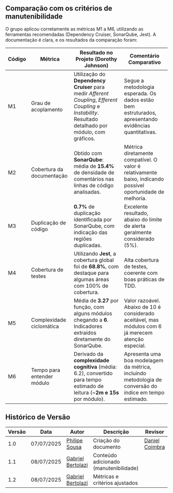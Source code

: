 ## Comparação com os critérios de manutenibilidade
O grupo aplicou corretamente as métricas M1 a M6, utilizando as ferramentas recomendadas (Dependency Cruiser, SonarQube, Jest). A documentação é clara, e os resultados da comparação foram:

| Código | Métrica                    | Resultado no Projeto (Dorothy Johnson)                                                                                                                  | Comentário Comparativo                                                                                      |
| ------ | -------------------------- | ------------------------------------------------------------------------------------------------------------------------------------------------------- | ----------------------------------------------------------------------------------------------------------- |
| M1     | Grau de acoplamento        | Utilização do **Dependency Cruiser** para medir *Afferent Coupling*, *Efferent Coupling* e *Instability*. Resultado detalhado por módulo, com gráficos. | Segue a metodologia esperada. Os dados estão bem estruturados, apresentando evidências quantitativas.       |
| M2     | Cobertura da documentação  | Obtido com **SonarQube**: média de **15.4%** de densidade de comentários nas linhas de código analisadas.                                               | Métrica diretamente compatível. O valor é relativamente baixo, indicando possível oportunidade de melhoria. |
| M3     | Duplicação de código       | **0.7%** de duplicação identificada por SonarQube, com indicação das regiões duplicadas.                                                                | Excelente resultado, abaixo do limite de alerta geralmente considerado (5%).                                |
| M4     | Cobertura de testes        | Utilizando **Jest**, a cobertura global foi de **68.8%**, com destaque para algumas áreas com 100% de cobertura.                                        | Alta cobertura de testes, coerente com boas práticas de TDD.                                                |
| M5     | Complexidade ciclomática   | Média de **3.27** por função, com alguns módulos chegando a **6**. Indicadores extraídos diretamente do SonarQube.                                      | Valor razoável. Abaixo de 10 é considerado aceitável, mas módulos com 6 já merecem atenção especial.        |
| M6     | Tempo para entender módulo | Derivado da **complexidade cognitiva** (média: 6.2), convertido para tempo estimado de leitura (\~**2m e 15s** por módulo).                             | Apresenta uma boa modelagem da métrica, incluindo metodologia de conversão do índice em tempo estimado.     |

  
## Histórico de Versão

| Versão | Data       | Autor                                              | Descrição                                | Revisor                                            |
| ------ | ---------- | -------------------------------------------------- | ---------------------------------------- | -------------------------------------------------- |
| 1.0    | 07/07/2025 | [Philipe Sousa](https://github.com/PhilipeSousa)         | Criação do documento                     | [Daniel Coimbra](https://github.com/DanielCoimbra) |
| 1.1    | 08/07/2025 | [Gabriel Bertolazi](https://github.com/Bertolazi)         | Conteúdo adicionado (manutenibilidade)                    |           |
| 1.2    | 08/07/2025 | [Gabriel Bertolazi](https://github.com/Bertolazi)         | Métricas e critérios ajustados |                    |     


